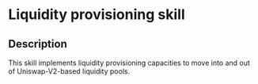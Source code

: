 # Liquidity provisioning skill

## Description

This skill implements liquidity provisioning capacities to move into and out 
of Uniswap-V2-based liquidity pools.
